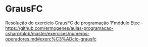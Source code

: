 # GrausFC
Resolução do exercicio GrausFC de programação 1°módulo Etec - https://github.com/ermogenes/aulas-programacao-csharp/blob/master/exercises/numeros-operadores.md#exerc%C3%ADcio-grausfc
